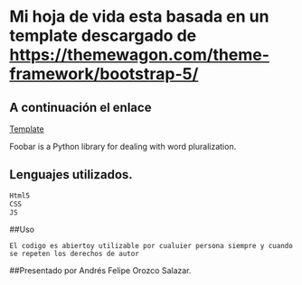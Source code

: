 # Mi hoja de vida esta basada en un template descargado de https://themewagon.com/theme-framework/bootstrap-5/

## A continuación el enlace
[Template](https://themewagon.com/theme-framework/bootstrap-5/)

Foobar is a Python library for dealing with word pluralization.

## Lenguajes utilizados.

```bash
Html5
CSS
JS
```

##Uso

```
El codigo es abiertoy utilizable por cualuier persona siempre y cuando se repeten los derechos de autor

```

##Presentado por Andrés Felipe Orozco Salazar.